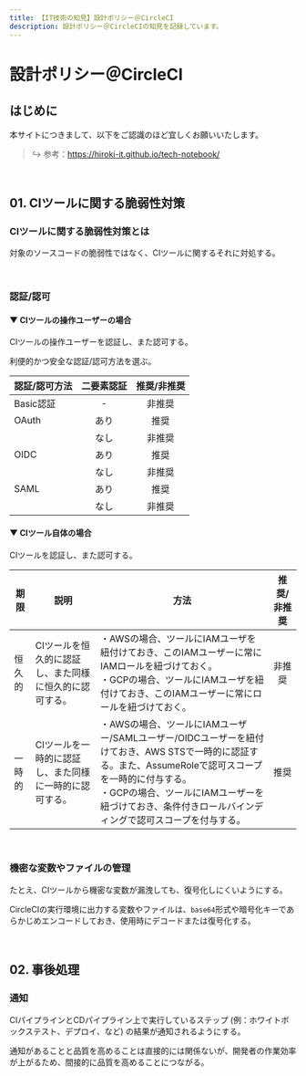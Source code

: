 ```yaml
---
title: 【IT技術の知見】設計ポリシー＠CircleCI
description: 設計ポリシー＠CircleCIの知見を記録しています。
---
```


# 設計ポリシー＠CircleCI

## はじめに

本サイトにつきまして、以下をご認識のほど宜しくお願いいたします。

> ↪️ 参考：https://hiroki-it.github.io/tech-notebook/

<br>

## 01. CIツールに関する脆弱性対策

### CIツールに関する脆弱性対策とは

対象のソースコードの脆弱性ではなく、CIツールに関するそれに対処する。

<br>

### 認証/認可

#### ▼ CIツールの操作ユーザーの場合

CIツールの操作ユーザーを認証し、また認可する。

利便的かつ安全な認証/認可方法を選ぶ。

| 認証/認可方法 | 二要素認証 | 推奨/非推奨 |
| ------------- | :--------: | :---------: |
| Basic認証     |     -      |   非推奨    |
| OAuth         |    あり    |    推奨     |
|               |    なし    |   非推奨    |
| OIDC          |    あり    |    推奨     |
|               |    なし    |   非推奨    |
| SAML          |    あり    |    推奨     |
|               |    なし    |   非推奨    |

#### ▼ CIツール自体の場合

CIツールを認証し、また認可する。

| 期限   | 説明                                                   | 方法                                                                                                                                                                                                                                                              | 推奨/非推奨 |
| ------ | ------------------------------------------------------ | ----------------------------------------------------------------------------------------------------------------------------------------------------------------------------------------------------------------------------------------------------------------- | :---------: |
| 恒久的 | CIツールを恒久的に認証し、また同様に恒久的に認可する。 | ・AWSの場合、ツールにIAMユーザを紐付けておき、このIAMユーザーに常にIAMロールを紐づけておく。<br> ・GCPの場合、ツールにIAMユーザを紐付けておき、このIAMユーザーに常にロールを紐づけておく。                                                                        |   非推奨    |
| 一時的 | CIツールを一時的に認証し、また同様に一時的に認可する。 | ・AWSの場合、ツールにIAMユーザー/SAMLユーザー/OIDCユーザーを紐付けておき、AWS STSで一時的に認証する。また、AssumeRoleで認可スコープを一時的に付与する。<br>・GCPの場合、ツールにIAMユーザーを紐づけておき、条件付きロールバインディングで認可スコープを付与する。 |    推奨     |

<br>

### 機密な変数やファイルの管理

たとえ、CIツールから機密な変数が漏洩しても、復号化しにくいようにする。

CircleCIの実行環境に出力する変数やファイルは、`base64`形式や暗号化キーであらかじめエンコードしておき、使用時にデコードまたは復号化する。

<br>

## 02. 事後処理

### 通知

CIパイプラインとCDパイプライン上で実行しているステップ (例：ホワイトボックステスト、デプロイ、など) の結果が通知されるようにする。

通知があることと品質を高めることは直接的には関係ないが、開発者の作業効率が上がるため、間接的に品質を高めることにつながる。

<br>

